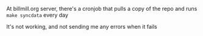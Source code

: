 At billmill.org server, there's a cronjob that pulls a copy of the repo and runs `make syncdata` every day

It's not working, and not sending me any errors when it fails